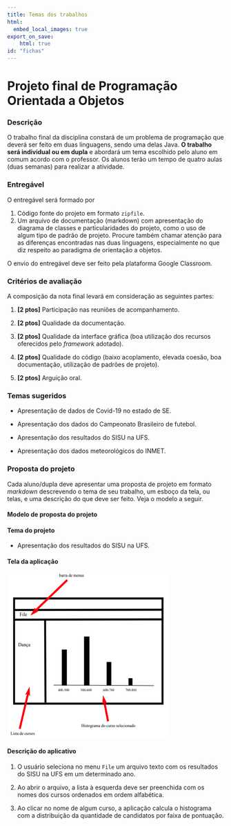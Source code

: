 ```yaml
---
title: Temas dos trabalhos
html:
  embed_local_images: true
export_on_save:
    html: true
id: "fichas"
---
```


# Projeto final de Programação Orientada a Objetos

### Descrição 

O trabalho final da disciplina constará de um problema de programação que deverá ser feito em duas linguagens, sendo uma delas Java. **O trabalho será individual ou em dupla** e abordará um tema escolhido pelo aluno em comum acordo com o professor. Os alunos terão um tempo de quatro aulas (duas semanas) para realizar a atividade.

### Entregável

O entregável será formado por

1. Código fonte do projeto em formato `zipfile`.
2. Um arquivo de documentação (markdown) com apresentação do diagrama de classes e particularidades do projeto, como o uso de algum tipo de padrão de projeto. Procure também chamar atenção para as diferenças encontradas nas duas linguagens, especialmente no que diz respeito ao paradigma de orientação a objetos.

O envio do entregável deve ser feito pela plataforma Google Classroom.

### Critérios de avaliação

A composição da nota final levará em consideração as seguintes partes:

1. **[2 ptos]** Participação nas reuniões de acompanhamento.

2. **[2 ptos]** Qualidade da documentação.

3. **[2 ptos]** Qualidade da interface gráfica (boa utilização dos recursos oferecidos pelo _framework_ adotado).

4. **[2 ptos]** Qualidade do código (baixo acoplamento, elevada coesão, boa documentação, utilização de padrões de projeto).

5. **[2 ptos]** Arguição oral.

### Temas sugeridos

- Apresentação de dados de Covid-19 no estado de SE.

- Apresentação dos dados do Campeonato Brasileiro de futebol.

- Apresentação dos resultados do SISU na UFS.

- Apresentação dos dados meteorológicos do INMET.

### Proposta do projeto

Cada aluno/dupla deve apresentar uma proposta de projeto em formato _markdown_ descrevendo o tema de seu trabalho, um esboço da tela, ou telas, e uma descrição do que deve ser feito. Veja o modelo a seguir.

#### Modelo de proposta do projeto

#### Tema do projeto

- Apresentação dos resultados do SISU na UFS.

#### Tela da aplicação

![Quadro01](./Modelo.png)

#### Descrição do aplicativo

1. O usuário seleciona no menu `File` um arquivo texto com os resultados do SISU na UFS em um determinado ano. 

2. Ao abrir o arquivo, a lista à esquerda deve ser preenchida com os nomes dos cursos ordenados em ordem alfabética.

3. Ao clicar no nome de algum curso, a aplicação calcula o histograma com a distribuição da quantidade de candidatos por faixa de pontuação.